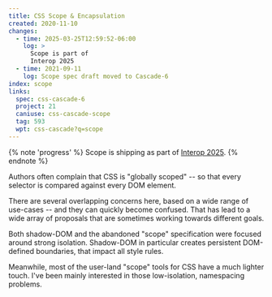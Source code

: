 ```yaml
---
title: CSS Scope & Encapsulation
created: 2020-11-10
changes:
  - time: 2025-03-25T12:59:52-06:00
    log: >
      Scope is part of
      Interop 2025
  - time: 2021-09-11
    log: Scope spec draft moved to Cascade-6
index: scope
links:
  spec: css-cascade-6
  project: 21
  caniuse: css-cascade-scope
  tag: 593
  wpt: css-cascade?q=scope
---
```


{% note 'progress' %}
Scope is shipping
as part of [Interop 2025](https://wpt.fyi/interop-2025).
{% endnote %}

Authors often complain that CSS is "globally scoped" --
so that every selector is compared against every DOM element.

There are several overlapping concerns here,
based on a wide range of use-cases --
and they can quickly become confused.
That has lead to a wide array of proposals
that are sometimes working towards different goals.

Both shadow-DOM
and the abandoned "scope" specification
were focused around strong isolation.
Shadow-DOM in particular creates persistent DOM-defined boundaries,
that impact all style rules.

Meanwhile,
most of the user-land "scope" tools for CSS
have a much lighter touch.
I've been mainly interested in those low-isolation,
namespacing problems.
